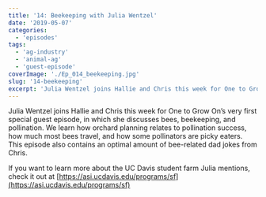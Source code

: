 ```yaml
---
title: '14: Beekeeping with Julia Wentzel'
date: '2019-05-07'
categories:
  - 'episodes'
tags:
  - 'ag-industry'
  - 'animal-ag'
  - 'guest-episode'
coverImage: './Ep_014_beekeeping.jpg'
slug: '14-beekeeping'
excerpt: 'Julia Wentzel joins Hallie and Chris this week for One to Grow On’s very first special guest episode, in which she discusses bees, beekeeping, and pollination. We learn how orchard planning relates to pollination success, how much most bees travel, and how some pollinators are picky eaters. This episode also contains an optimal amount of bee-related dad jokes from Chris.'
---
```


Julia Wentzel joins Hallie and Chris this week for One to Grow On’s very first special guest episode, in which she discusses bees, beekeeping, and pollination. We learn how orchard planning relates to pollination success, how much most bees travel, and how some pollinators are picky eaters. This episode also contains an optimal amount of bee-related dad jokes from Chris.

If you want to learn more about the UC Davis student farm Julia mentions, check it out at [https://asi.ucdavis.edu/programs/sf](https://asi.ucdavis.edu/programs/sf)
